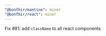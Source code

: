 ```yaml
---
"@bonfhir/mantine": minor
"@bonfhir/react": minor
---
```


Fix #81: add `className` to all react components
